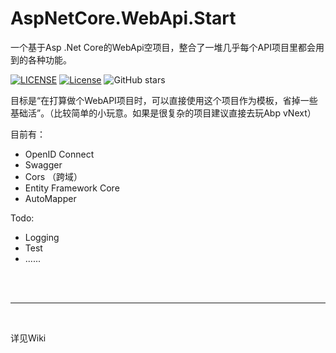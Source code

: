 # AspNetCore.WebApi.Start

一个基于Asp .Net Core的WebApi空项目，整合了一堆几乎每个API项目里都会用到的各种功能。

[![LICENSE](https://img.shields.io/badge/license-Anti%20996-blue.svg)](https://github.com/996icu/996.ICU/blob/master/LICENSE)
[![License](https://img.shields.io/badge/License-Apache%202.0-blue.svg)](https://opensource.org/licenses/Apache-2.0)
![GitHub stars](https://img.shields.io/github/stars/nekonyastudio/AspNetCore.WebApi.Start)

目标是“在打算做个WebAPI项目时，可以直接使用这个项目作为模板，省掉一些基础活”。（比较简单的小玩意。如果是很复杂的项目建议直接去玩Abp vNext）



目前有：

- OpenID Connect
- Swagger
- Cors （跨域）
- Entity Framework Core
- AutoMapper

Todo:

- Logging
- Test
- ......

<br>

<br>

------

<br>

详见Wiki